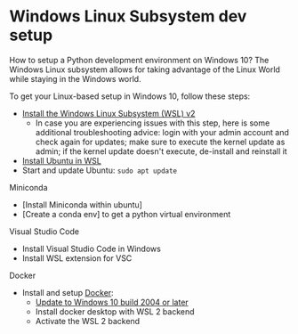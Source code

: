 # Windows Linux Subsystem dev setup

How to setup a Python development environment on Windows 10? The Windows Linux subsystem allows for taking advantage of the Linux World while staying in the Windows world.

To get your Linux-based setup in Windows 10, follow these steps:
* [Install the Windows Linux Subsystem (WSL) v2 ](https://docs.microsoft.com/de-de/windows/wsl/install-win10)
  * In case you are experiencing issues with this step, here is some additional troubleshooting advice: login with your admin account and check again for updates; make sure to execute the kernel update as admin; if the kernel update doesn't execute, de-install and reinstall it
* [Install Ubuntu in WSL](https://docs.microsoft.com/de-de/windows/wsl/install-win10#step-6---install-your-linux-distribution-of-choice)
* Start and update Ubuntu: `sudo apt update`

Miniconda 
* [Install Miniconda within ubuntu]
* [Create a conda env] to get a python virtual environment

Visual Studio Code
* Install Visual Studio Code in Windows 
* Install WSL extension for VSC

Docker
* Install and setup [Docker](https://www.docker.com):
  * [Update to Windows 10 build 2004 or later](https://www.microsoft.com/en-us/software-download/windows10)
  * Install docker desktop with WSL 2 backend
  * Activate the WSL 2 backend
